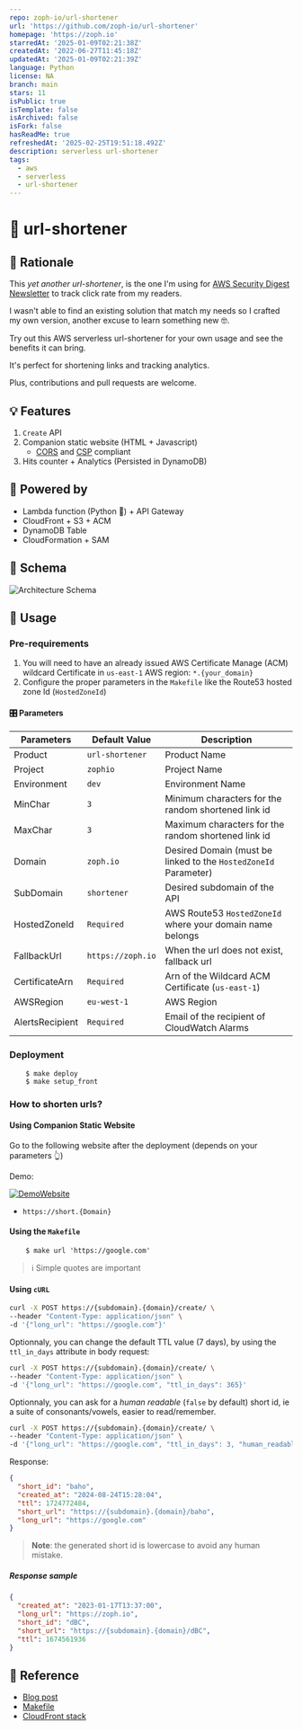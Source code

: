 ```yaml
---
repo: zoph-io/url-shortener
url: 'https://github.com/zoph-io/url-shortener'
homepage: 'https://zoph.io'
starredAt: '2025-01-09T02:21:38Z'
createdAt: '2022-06-27T11:45:18Z'
updatedAt: '2025-01-09T02:21:39Z'
language: Python
license: NA
branch: main
stars: 11
isPublic: true
isTemplate: false
isArchived: false
isFork: false
hasReadMe: true
refreshedAt: '2025-02-25T19:51:18.492Z'
description: serverless url-shortener
tags:
  - aws
  - serverless
  - url-shortener
---
```


# 🔗 url-shortener

## 🧠 Rationale

This _yet another url-shortener_, is the one I'm using for [AWS Security Digest Newsletter](https://awssecuritydigest.com) to track click rate from my readers.

I wasn't able to find an existing solution that match my needs so I crafted my own version, another excuse to learn something new 🤓.

Try out this AWS serverless url-shortener for your own usage and see the benefits it can bring.

It's perfect for shortening links and tracking analytics.

Plus, contributions and pull requests are welcome.

## 💡 Features

1. `Create` API
2. Companion static website (HTML + Javascript)
   - [CORS](https://developer.mozilla.org/en-US/docs/Web/HTTP/CORS) and [CSP](https://developer.mozilla.org/en-US/docs/Web/HTTP/CSP) compliant
3. Hits counter + Analytics (Persisted in DynamoDB)

## 🔋 Powered by

- Lambda function (Python 🐍) + API Gateway
- CloudFront + S3 + ACM
- DynamoDB Table
- CloudFormation + SAM

## 📐 Schema

![Architecture Schema](./assets/schema.drawio.png)

## 🚀 Usage

### Pre-requirements

1. You will need to have an already issued AWS Certificate Manage (ACM) wildcard Certificate in `us-east-1` AWS region: `*.{your_domain}`
2. Configure the proper parameters in the `Makefile` like the Route53 hosted zone Id (`HostedZoneId`)

#### 🎛 Parameters

| Parameters      | Default Value     | Description                                                     |
| --------------- | ----------------- | --------------------------------------------------------------- |
| Product         | `url-shortener`   | Product Name                                                    |
| Project         | `zophio`          | Project Name                                                    |
| Environment     | `dev`             | Environment Name                                                |
| MinChar         | `3`               | Minimum characters for the random shortened link id             |
| MaxChar         | `3`               | Maximum characters for the random shortened link id             |
| Domain          | `zoph.io`         | Desired Domain (must be linked to the `HostedZoneId` Parameter) |
| SubDomain       | `shortener`       | Desired subdomain of the API                                    |
| HostedZoneId    | `Required`        | AWS Route53 `HostedZoneId` where your domain name belongs       |
| FallbackUrl     | `https://zoph.io` | When the url does not exist, fallback url                       |
| CertificateArn  | `Required`        | Arn of the Wildcard ACM Certificate (`us-east-1`)               |
| AWSRegion       | `eu-west-1`       | AWS Region                                                      |
| AlertsRecipient | `Required`        | Email of the recipient of CloudWatch Alarms                     |

### Deployment

        $ make deploy
        $ make setup_front

### How to shorten urls?

#### Using Companion Static Website

Go to the following website after the deployment (depends on your parameters :point_up_2:)

Demo:

[![DemoWebsite](assets/demo-website.png)](https://short.zph.app)

- `https://short.{Domain}`

#### Using the `Makefile`

        $ make url 'https://google.com'

> ℹ️ Simple quotes are important

#### Using `cURL`

```bash
curl -X POST https://{subdomain}.{domain}/create/ \
--header "Content-Type: application/json" \
-d '{"long_url": "https://google.com"}'
```

Optionnaly, you can change the default TTL value (7 days), by using the `ttl_in_days` attribute in body request:
```bash
curl -X POST https://{subdomain}.{domain}/create/ \
--header "Content-Type: application/json" \
-d '{"long_url": "https://google.com", "ttl_in_days": 365}'
```

Optionnaly, you can ask for a _human readable_ (`false` by default) short id, ie a suite of consonants/vowels, easier to read/remember.

```bash
curl -X POST https://{subdomain}.{domain}/create/ \
--header "Content-Type: application/json" \
-d '{"long_url": "https://google.com", "ttl_in_days": 3, "human_readable": true}'

```

Response:
```json
{
  "short_id": "baho", 
  "created_at": "2024-08-24T15:28:04", 
  "ttl": 1724772484, 
  "short_url": "https://{subdomain}.{domain}/baho", 
  "long_url": "https://google.com"
}

```

> **Note**: the generated short id is lowercase to avoid any human mistake.

##### Response sample

```json
{
  "created_at": "2023-01-17T13:37:00",
  "long_url": "https://zoph.io",
  "short_id": "dBC",
  "short_url": "https://{subdomain}.{domain}/dBC",
  "ttl": 1674561936
}
```

## 📖 Reference

- [Blog post](https://blog.ruanbekker.com/blog/2018/11/30/how-to-setup-a-serverless-url-shortener-with-api-gateway-lambda-and-dynamodb-on-aws/)
- [Makefile](https://itecnote.com/tecnote/r-how-to-pass-argument-to-makefile-from-command-line/)
- [CloudFront stack](https://github.com/aws-samples/amazon-cloudfront-secure-static-site/tree/master)
